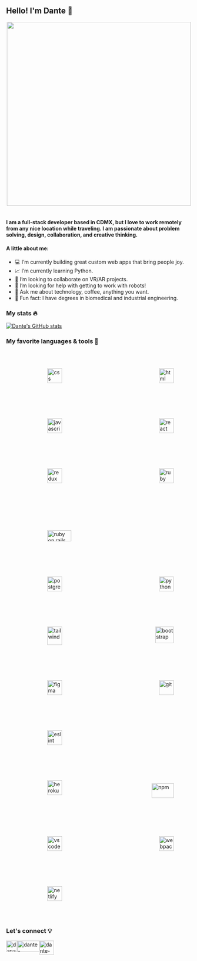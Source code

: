 ## Hello! I'm Dante 👋

<div style="display: grid; justify-content: center;">
    <img src="https://media.giphy.com/media/dLJY3MAXrj2BG6PQyR/giphy.gif" width="500">
</div><br/>

#### I am a full-stack developer based in CDMX, but I love to work remotely from any nice location while traveling. I am passionate about problem solving, design, collaboration, and creative thinking.

#### A little about me:

- 💻 I’m currently building great custom web apps that bring people joy.
- 📈 I’m currently learning Python.
- 🤝 I’m looking to collaborate on VR/AR projects.
- 🤖 I’m looking for help with getting to work with robots!
- 💬 Ask me about technology, coffee, anything you want.
- 🦾 Fun fact: I have degrees in biomedical and industrial engineering.

### My stats 🔥

[![Dante's GitHub stats](https://github-readme-stats.vercel.app/api?username=danalvrz&show_icons=true&theme=merko)](https://github.com/danalvrz/github-readme-stats)

### My favorite languages & tools 🚀

<div style="display: flex; justify-content: space-between; flex-wrap: wrap; width: 100%;">

<div style="display: flex; justify-content: space-between; flex-wrap: wrap; width: 100%;">

<a style="padding: 2rem;" target="_blank" href="https://developer.mozilla.org/en-US/docs/Web/CSS">
    <img src="https://www.vectorlogo.zone/logos/w3_css/w3_css-icon.svg" alt="css" width="40" style="padding: 1rem; margin-left: 4rem;"/>
</a>

<a style="margin: 2rem;" target="_blank" href="https://developer.mozilla.org/en-US/docs/Web/HTML">
    <img src="https://www.vectorlogo.zone/logos/w3_html5/w3_html5-icon.svg" alt="html" width="40" style="padding: 1rem; margin-left: 4rem;"/>
</a>

<a style="margin: 2rem;" target="_blank" href="https://developer.mozilla.org/en-US/docs/Web/JavaScript">
    <img src="https://www.freepnglogos.com/uploads/javascript-png/javascript-vector-logo-yellow-png-transparent-javascript-vector-12.png" alt="javascript"     width="40" height="40" style="padding: 1rem; margin-left: 4rem;"/>
</a>

<a style="margin: 2rem;" href="https://reactjs.org">
    <img src="https://www.vectorlogo.zone/logos/reactjs/reactjs-icon.svg" alt="react" width="40" style="padding: 1rem; margin-left: 4rem;"/>
</a>

<a style="margin: 2rem;" target="_blank" href="https://redux.js.org">
    <img src="https://d33wubrfki0l68.cloudfront.net/0834d0215db51e91525a25acf97433051f280f2f/c30f5/img/redux.svg" alt="redux" width="40" style="padding: 1rem; margin-left: 4rem;"/>
</a>

<a style="margin: 2rem;" target="_blank" href="https://www.ruby-lang.org/en/">
    <img src="https://www.vectorlogo.zone/logos/ruby-lang/ruby-lang-icon.svg" alt="ruby" width="40" style="padding: 1rem; margin-left: 4rem;"/>
</a>

<a style="margin: 2rem;" target="_blank" href="https://rubyonrails.org">
    <img src="https://upload.wikimedia.org/wikipedia/commons/thumb/6/62/Ruby_On_Rails_Logo.svg/256px-Ruby_On_Rails_Logo.svg.png" alt="ruby on rails" width="65" height="30" style="padding: 1rem; margin-left: 4rem; margin-top: 2rem;"/>
</a>
</div>
<div style="display: flex; justify-content: space-between; flex-wrap: wrap; width: 100%;">
<a style="margin: 2rem;" target="_blank" href="https://www.postgresql.org">
    <img src="https://www.vectorlogo.zone/logos/postgresql/postgresql-icon.svg" alt="postgresql" width="40" style="padding: 1rem; margin-left: 4rem;"/>
</a>

<a style="margin: 2rem;" target="_blank" href="https://www.python.org">
    <img src="https://www.vectorlogo.zone/logos/python/python-icon.svg" alt="python" width="40" style="padding: 1rem; margin-left: 4rem;"/>
</a>

<a style="margin: 2rem;" target="_blank" href="https://tailwindcss.com">
    <img src="https://www.vectorlogo.zone/logos/tailwindcss/tailwindcss-icon.svg" alt="tailwind" width="40" height="50" style="padding: 1rem; margin-left: 4rem;"/>
</a>

<a style="margin: 2rem;" target="_blank" href="https://getbootstrap.com">
    <img src="https://getbootstrap.com/docs/5.2/assets/brand/bootstrap-logo-shadow.png" alt="bootstrap" width="50" height="45" style="padding: 1rem; margin-left: 4rem;"/>
</a>

<a style="margin: 2rem;" target="_blank" href="https://www.figma.com">
    <img src="https://www.vectorlogo.zone/logos/figma/figma-icon.svg" alt="figma" width="40" style="padding: 1rem; margin-left: 4rem;"/>
</a>

<a style="margin: 2rem;" target="_blank" href="https://git-scm.com">
    <img src="https://www.vectorlogo.zone/logos/git-scm/git-scm-icon.svg" alt="git" width="40" style="padding: 1rem; margin-left: 4rem;"/>
</a>

<a style="margin: 2rem;" target="_blank" href="https://eslint.org">
    <img src="https://www.vectorlogo.zone/logos/eslint/eslint-icon.svg" alt="eslint" width="40" height="40" style="padding: 1rem; margin-left: 4rem; padding-top: 1rem;"/>
</a>
</div>
<a style="margin: 2rem;" target="_blank" href="https://www.heroku.com">
    <img src="https://www.vectorlogo.zone/logos/heroku/heroku-icon.svg" alt="heroku" width="40" height="40" style="padding: 1rem; margin-left: 4rem;"/>
</a>

<a style="margin: 2rem;" target="_blank" href="https://www.npmjs.com">
    <img src="https://www.vectorlogo.zone/logos/npmjs/npmjs-ar21.svg" alt="npm" width="60" height="40" style="padding: 1rem; margin-left: 4rem; padding-top: 1.5rem;"/>
</a>

<a style="margin: 2rem;" target="_blank" href="https://code.visualstudio.com">
    <img src="https://www.vectorlogo.zone/logos/visualstudio_code/visualstudio_code-icon.svg" alt="vscode" width="40" height="40" style="padding: 1rem; margin-left: 4rem; padding-top: 1.5rem;"/>
</a>

<a style="margin: 2rem;" target="_blank" href="https://webpack.js.org">
    <img src="https://www.vectorlogo.zone/logos/js_webpack/js_webpack-icon.svg" alt="webpack" width="40" height="40" style="padding: 1rem; margin-left: 4rem; padding-top: 1.5rem;"/>
</a>

<a style="margin: 2rem;" target="_blank" href="https://www.netlify.com">
    <img src="https://www.vectorlogo.zone/logos/netlify/netlify-icon.svg" alt="netlify" width="40" style="padding: 1rem; margin-left: 4rem;"/>
</a>

</div>

### Let's connect 💡

<div style="display: flex; justify-content: flex-start; flex-wrap: wrap;">
    <a href="https://twitter.com/danalvrz" target="blank">
        <img src="https://raw.githubusercontent.com/rahuldkjain/github-profile-readme-generator/master/src/images/icons/Social/twitter.svg" alt="danalvrz" height="30" width="30"/>
    </a>
    <a href="https://www.linkedin.com/in/dante-alvarez-p/" target="blank">
        <img src="https://raw.githubusercontent.com/rahuldkjain/github-profile-readme-generator/master/src/images/icons/Social/linked-in-alt.svg" alt="dante-alvarez/" height="30" width="60"/>
    </a>
    <a href="mailto:dante.alvrz@gmail.com?subject=Want%20to%20connect" target="_blank">
        <img src="https://img.icons8.com/fluency/48/000000/new-post.png" alt="dante-alvarez/" align="center" height="38" width="40"/>
    </a>
</div>
